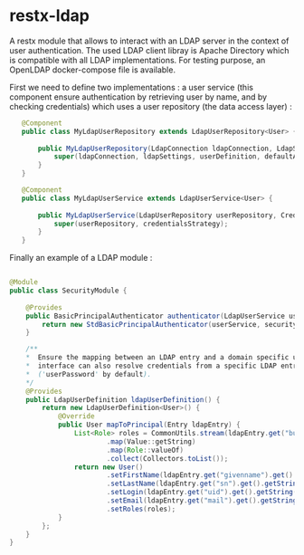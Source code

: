 restx-ldap
=========
A restx module that allows to interact with an LDAP server in the context of user authentication.
The used LDAP client libray is Apache Directory which is compatible with all LDAP implementations. 
For testing purpose, an OpenLDAP docker-compose file is available.

First we need to define two implementations : a user service (this component ensure authentication by retrieving user by name, and by checking credentials) 
which uses a user repository (the data access layer) :

```java
   @Component
   public class MyLdapUserRepository extends LdapUserRepository<User> {
   
       public MyLdapUserRepository(LdapConnection ldapConnection, LdapSettings ldapSettings, LdapUserDefinition userDefinition, User defaultAdmin) {
           super(ldapConnection, ldapSettings, userDefinition, defaultAdmin);
       }
   }
```
   
```java
   @Component
   public class MyLdapUserService extends LdapUserService<User> {
   
       public MyLdapUserService(LdapUserRepository userRepository, CredentialsStrategy credentialsStrategy) {
           super(userRepository, credentialsStrategy);
       }
   }
```

Finally an example of a LDAP module :

```java

@Module
public class SecurityModule {
    
    @Provides
    public BasicPrincipalAuthenticator authenticator(LdapUserService userService, SecuritySettings securitySettings) {
        return new StdBasicPrincipalAuthenticator(userService, securitySettings);
    }

    /**
    *  Ensure the mapping between an LDAP entry and a domain specific user. The
    *  interface can also resolve credentials from a specific LDAP entry's field 
    *  ('userPassword' by default). 
    */
    @Provides
    public LdapUserDefinition ldapUserDefinition() {
        return new LdapUserDefinition<User>() {
            @Override
            public User mapToPrincipal(Entry ldapEntry) {
                List<Role> roles = CommonUtils.stream(ldapEntry.get("businessCategory"))
                        .map(Value::getString)
                        .map(Role::valueOf)
                        .collect(Collectors.toList());
                return new User()
                        .setFirstName(ldapEntry.get("givenname").get().getString())
                        .setLastName(ldapEntry.get("sn").get().getString())
                        .setLogin(ldapEntry.get("uid").get().getString())
                        .setEmail(ldapEntry.get("mail").get().getString())
                        .setRoles(roles);
            }
        };
    }
}
```
